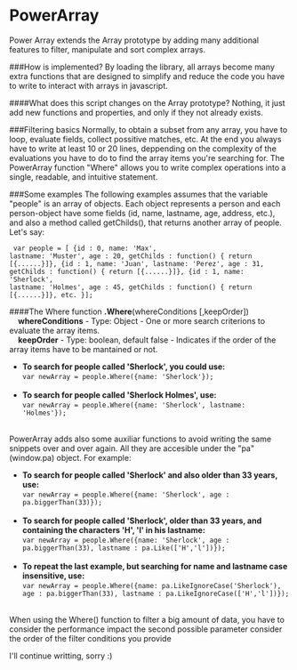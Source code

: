 # PowerArray
Power Array extends the Array prototype by adding many additional features to filter, manipulate and sort complex arrays.

###How is implemented?
By loading the library, all arrays become many extra functions that are designed to simplify and reduce the code you have to write to interact with arrays in javascript. 

####What does this script changes on the Array prototype?
Nothing, it just add new functions and properties, and only if they not already exists. 

###Filtering basics 
Normally, to obtain a subset from any array, you have to loop, evaluate fields, collect possitive matches, etc. 
At the end you always have to write at least 10 or 20 lines, deppending on the complexity of the evaluations you have to do to find the array items you're searching for. The PowerArray function "Where" allows you to write complex operations into a single, readable, and intuitive statement.

###Some examples
The following examples assumes that the variable "people" is an array of objects. Each object represents a person and each person-object have some fields (id, name, lastname, age, address, etc.), and also a method called getChilds(), that returns another array of people. Let's say:
<code><pre>
var people = [
                  {id : 0, name: 'Max', lastname: 'Muster', age : 20, getChilds : function() { return [{......}]},
                  {id : 1, name: 'Juan', lastname: 'Perez', age : 31, getChilds : function() { return [{......}]},
                  {id : 1, name: 'Sherlock', lastname: 'Holmes', age : 45, getChilds : function() { return [{......}]},
                  etc.
}];
</pre></code>
####The Where function
<b>.Where</b>(whereConditions [,keepOrder])<br>
&nbsp;&nbsp;&nbsp;&nbsp;<b>whereConditions</b> - Type: Object - One or more search criterions to evaluate the array items.<br>
&nbsp;&nbsp;&nbsp;&nbsp;<b>keepOrder</b> - Type: boolean, default false - Indicates if the order of the array items have to be mantained or not.

<ul>
      <li><b>To search for people called 'Sherlock', you could use:</b><br>
            <code>var newArray = people.Where({name: 'Sherlock'});</code></br></br>
      </li>
      <li><b>To search for people called 'Sherlock Holmes', use:</b><br>
            <code>var newArray = people.Where({name: 'Sherlock', lastname: 'Holmes'});</code></br> </br>
      </li>
</ul>
PowerArray adds also some auxiliar functions to avoid writing the same snippets over and over again. All they are accesible under the "pa" (window.pa) object. For example:
<ul>
      <li><b>To search for people called 'Sherlock' and also older than 33 years, use:</b><br>
            <code>var newArray = people.Where({name: 'Sherlock', age : pa.biggerThan(33)});</code></br></br>
      </li>
      <li><b>To search for people called 'Sherlock', older than 33 years, and containing the characters 'H', 'l' in his lastname:</b><br>
            <code>var newArray = people.Where({name: 'Sherlock', age : pa.biggerThan(33), lastname : pa.Like(['H','l'])});</code></br><br>
      </li>
        <li><b>To repeat the last example, but searching for name and lastname case insensitive, use:</b><br>
            <code>var newArray = people.Where({name: pa.LikeIgnoreCase('Sherlock'), age : pa.biggerThan(33), lastname : pa.LikeIgnoreCase(['H','l'])});</code></br></br>
      </li>
</ul>

When using the Where() function to filter a big amount of data, you have to consider the performance impact the second possible parameter consider the order of the filter conditions you provide


I'll continue writting, sorry :)
